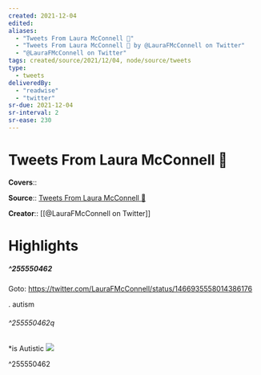```yaml
---
created: 2021-12-04
edited:
aliases:
  - "Tweets From Laura McConnell 🦡"
  - "Tweets From Laura McConnell 🦡 by @LauraFMcConnell on Twitter"
  - "@LauraFMcConnell on Twitter"
tags: created/source/2021/12/04, node/source/tweets
type: 
  - tweets
deliveredBy: 
  - "readwise"
  - "twitter"
sr-due: 2021-12-04
sr-interval: 2
sr-ease: 230
---
```

# Tweets From Laura McConnell 🦡

**Covers**:: 

**Source**:: [Tweets From Laura McConnell 🦡](https://twitter.com/LauraFMcConnell)

**Creator**:: [[@LauraFMcConnell on Twitter]]

# Highlights
##### ^255550462


Goto: https://twitter.com/LauraFMcConnell/status/1466935558014386176  

. autism  

###### ^255550462q

*is Autistic 
![](https://pbs.twimg.com/media/FFuaHVqWUAUn7UJ.jpg) 

^255550462

